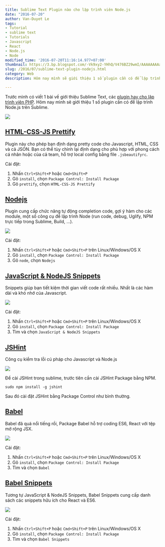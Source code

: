 ```yaml
---
title: Sublime Text Plugin nào cho lập trình viên Node.js
date: "2016-07-20"
author: Van-Duyet Le
tags:
- Tutorial
- sublime text
- Tutorials
- Javascript
- React
- Node.js
- Node
modified_time: '2016-07-20T11:16:14.977+07:00'
thumbnail: https://3.bp.blogspot.com/-Vk9xy2-YHhQ/V476BZ29wmI/AAAAAAAAaC8/dzgxlK1P5nQ-GNPbynkCDUxxHmwYl4rxACK4B/s1600/package-control-duyetdev.gif
slug: /2016/07/sublime-text-plugin-nodejs.html
category: Web
description: Hôm nay mình sẽ giới thiệu 1 số plugin cần có để lập trình Node.js trên Sublime.

---
```


Trước mình có viết 1 bài về giới thiệu Sublime Text, các [plugin hay cho lập trình viên PHP](https://blog.duyet.net/2014/03/sublime-text-3-editor-manh-me-cho-lap.html). Hôm nay mình sẽ giới thiệu 1 số plugin cần có để lập trình Node.js trên Sublime.

[![](https://3.bp.blogspot.com/-Vk9xy2-YHhQ/V476BZ29wmI/AAAAAAAAaC8/dzgxlK1P5nQ-GNPbynkCDUxxHmwYl4rxACK4B/s1600/package-control-duyetdev.gif)](https://blog.duyet.net/2016/07/sublime-text-plugin-nodejs.html)

## [HTML-CSS-JS Prettify](https://packagecontrol.io/packages/HTML-CSS-JS%20Prettify) ##
Plugin này cho phép bạn định dạng pretty code cho Javascript, HTML, CSS và cả JSON. Bạn có thể tùy chỉnh lại định dạng cho phù hợp với phong cách cá nhân hoặc của cả team, hỗ trợ local config bằng file `.jsbeautifyrc`.

Cài đặt:

1. Nhấn `Ctrl+Shift+P` hoặc `Cmd+Shift+P`
2. Gõ `install`, chọn `Package Control: Install Package`
3. Gõ `prettify`, chọn `HTML-CSS-JS Prettify`

## [Nodejs](https://packagecontrol.io/packages/Nodejs) ##
Plugin cung cấp chức năng tự động completion code, gợi ý hàm cho các module, một số công cụ để lập trình Node (run code, debug, Uglify, NPM trực tiếp trong Sublime, Build, ...).

[![](https://4.bp.blogspot.com/-tARsdYCr6hw/V47mwpshkBI/AAAAAAAAaB8/RvpFLnPwwBcjTJgGMBDDYesZgqlKBDeCgCK4B/s1600/node-plugin-subl.png)](https://4.bp.blogspot.com/-tARsdYCr6hw/V47mwpshkBI/AAAAAAAAaB8/RvpFLnPwwBcjTJgGMBDDYesZgqlKBDeCgCK4B/s1600/node-plugin-subl.png)

Cài đặt:

1. Nhấn `Ctrl+Shift+P` hoặc `Cmd+Shift+P` trên Linux/Windows/OS X
2. Gõ  `install`, chọn `Package Control: Install Package`
3. Gõ `node`, chọn `Nodejs `

## [Java​Script & Node​JS Snippets](https://packagecontrol.io/packages/JavaScript%20%26%20NodeJS%20Snippets) ##
Snippets giúp bạn tiết kiệm thời gian viết code rất nhiều. Nhất là các hàm dài và khó nhớ của Javascript.

[![](http://i.giphy.com/3o6ZsSVyRWQtoSJVkc.gif)](http://i.giphy.com/3o6ZsSVyRWQtoSJVkc.gif)

Cài đặt:

1. Nhấn `Ctrl+Shift+P` hoặc  `Cmd+Shift+P` trên Linux/Windows/OS X
2. Gõ `install`, chọn `Package Control: Install Package`
3. Tìm và chọn `Java​Script & Node​JS Snippets`

## [JSHint](https://packagecontrol.io/packages/JSHint) ##
Công cụ kiểm tra lỗi cú pháp cho Javascript và Node.js

[![](https://2.bp.blogspot.com/-J7nE0oaEXqk/V471ZPhhaeI/AAAAAAAAaCI/h98jbEXf_pc0JHCNbJfuMYKGU1I7Sp6_wCLcB/s1600/jshint-duyetdev.png)](https://2.bp.blogspot.com/-J7nE0oaEXqk/V471ZPhhaeI/AAAAAAAAaCI/h98jbEXf_pc0JHCNbJfuMYKGU1I7Sp6_wCLcB/s1600/jshint-duyetdev.png)

Để cài JSHint trong sublime, trước tiên cần cài JSHint Package bằng NPM.

```
sudo npm install -g jshint
```

Sau đó cài đặt JSHint bằng Package Control như bình thường.

## [Babel](https://packagecontrol.io/packages/Babel) ##
Babel đã quá nổi tiếng rồi, Package Babel hỗ trợ coding ES6, React với tệp mở rộng JSX.

[![](https://2.bp.blogspot.com/-hHnqzrhlgUY/V472sFiVLNI/AAAAAAAAaCY/cRVWJSBtvBg2xI_Qp3EP-ML9xgBP6i1AQCK4B/s640/8e99bbdc99a285708a1495a6e3dd68916753906e.png)](https://2.bp.blogspot.com/-hHnqzrhlgUY/V472sFiVLNI/AAAAAAAAaCY/cRVWJSBtvBg2xI_Qp3EP-ML9xgBP6i1AQCK4B/s1600/8e99bbdc99a285708a1495a6e3dd68916753906e.png)

Cài đặt:

1. Nhấn `Ctrl+Shift+P` hoặc `Cmd+Shift+P` trên Linux/Windows/OS X
2. Gõ `install`, chọn `Package Control: Install Package`
3. Tìm và chọn `Babel`

## [Babel Snippets](https://packagecontrol.io/packages/Babel%20Snippets) ##
Tương tự Java​Script & Node​JS Snippets, Babel Snippets cung cấp danh sách các snippets hữu ích cho React và ES6.

[![](https://4.bp.blogspot.com/-n959RoTjV9s/V474ccvmq_I/AAAAAAAAaCs/3_KB3VeL8VwpgAkwFEK9hYb4Nj2mDahRwCK4B/s1600/babel-snippets-duyetdev.gif)](https://4.bp.blogspot.com/-n959RoTjV9s/V474ccvmq_I/AAAAAAAAaCs/3_KB3VeL8VwpgAkwFEK9hYb4Nj2mDahRwCK4B/s1600/babel-snippets-duyetdev.gif)

Cài đặt:

1. Nhấn `Ctrl+Shift+P` hoặc `Cmd+Shift+P` trên Linux/Windows/OS X
2. Gõ `install`, chọn `Package Control: Install Package`
3. Tìm và chọn `Babel Snippets`
